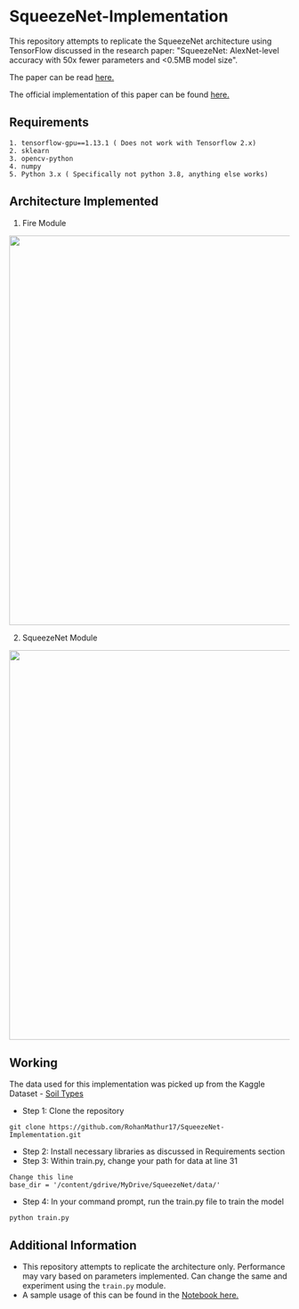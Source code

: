 # SqueezeNet-Implementation

This repository attempts to replicate the SqueezeNet architecture using TensorFlow discussed in the research paper: "SqueezeNet: AlexNet-level accuracy with 50x fewer parameters and <0.5MB model size".

The paper can be read [here.](https://arxiv.org/pdf/1602.07360.pdf)

The official implementation of this paper can be found [here.](https://github.com/forresti/SqueezeNet)

## Requirements

```
1. tensorflow-gpu==1.13.1 ( Does not work with Tensorflow 2.x)
2. sklearn
3. opencv-python
4. numpy
5. Python 3.x ( Specifically not python 3.8, anything else works)
```

## Architecture Implemented

1. Fire Module

<img src="https://miro.medium.com/max/875/1*dVaL1bcv5Ewpz-wen7IXCA.png" width="700">


2. SqueezeNet Module

<img src="https://pytorch.org/assets/images/squeezenet.png" width="700">

## Working

The data used for this implementation was picked up from the Kaggle Dataset - [Soil Types](https://www.kaggle.com/prasanshasatpathy/soil-types)

- Step 1: Clone the repository
```
git clone https://github.com/RohanMathur17/SqueezeNet-Implementation.git
```

- Step 2: Install necessary libraries as discussed in Requirements section
- Step 3: Within train.py, change your path for data at line 31
```
Change this line 
base_dir = '/content/gdrive/MyDrive/SqueezeNet/data/'
```

- Step 4: In your command prompt, run the train.py file to train the model
```
python train.py
```

## Additional Information

- This repository attempts to replicate the architecture only. Performance may vary based on parameters implemented. Can change the same and experiment using the   ```train.py```  module.
- A sample usage of this can be found in the [Notebook here.](https://github.com/RohanMathur17/SqueezeNet-Implementation/blob/main/SqueezeNet_Implementation.ipynb)
